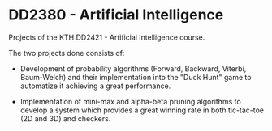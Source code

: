 # DD2380 - Artificial Intelligence

Projects of the KTH DD2421 - Artificial Intelligence course.

The two projects done consists of:
  * Development of probability algorithms (Forward, Backward, Viterbi, Baum-Welch) and their implementation into the "Duck Hunt" game to automatize it achieving a great performance.
  
  * Implementation of mini-max and alpha-beta pruning algorithms to develop a system which provides a great winning rate in both tic-tac-toe (2D and 3D) and checkers.
